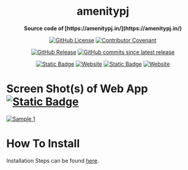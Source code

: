 <h1 align="center">
    amenitypj
</h1>
<div align="center">
    <strong>
        Source code of [https://amenitypj.in/](https://amenitypj.in/)
    </strong>
</div>
<div align="center">

[![GitHub License](https://img.shields.io/github/license/impratikjaiswal/amenitypj)](LICENSE)
[![Contributor Covenant](https://img.shields.io/badge/Contributor%20Covenant-2.1-4baaaa.svg)](CODE_OF_CONDUCT.md)

[![GitHub Release](https://img.shields.io/github/v/release/impratikjaiswal/amenitypj)](https://github.com/impratikjaiswal/amenitypj/releases/latest)
[![GitHub commits since latest release](https://img.shields.io/github/commits-since/impratikjaiswal/amenitypj/latest)](https://github.com/impratikjaiswal/amenitypj/commits/main/)

[![Static Badge](https://img.shields.io/badge/amenitypj.in-a?label=website%20url)](https://amenitypj.in/)
[![Website](https://img.shields.io/website?url=https://amenitypj.in&label=website%20status)](https://amenitypj.in/)
[![Static Badge](https://img.shields.io/badge/impratikjaiswal.github.io-a?label=gihub%20website%20url)](https://impratikjaiswal.github.io/)
[![Website](https://img.shields.io/website?url=https://amenitypj.in&label=website%20status)](https://amenitypj.in/)
</div>

# Screen Shot(s) of Web App [![Static Badge](https://img.shields.io/badge/amenitypj.in-a)](https://amenitypj.in/) 
[![Sample 1](https://github.com/impratikjaiswal/amenitypj/blob/main/static/images/sample_web_1.gif?raw=true)](https://amenitypj.in/)

# How To Install
Installation Steps can be found [here](https://github.com/impratikjaiswal/pythonHelpers/blob/main/HOW_TO_INSTALL_PYTHON_APPS.md).
